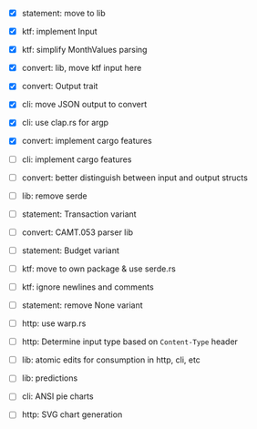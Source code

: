- [x] statement: move to lib
- [x] ktf: implement Input
- [x] ktf: simplify MonthValues parsing
- [x] convert: lib, move ktf input here
- [x] convert: Output trait
- [x] cli: move JSON output to convert

- [x] cli: use clap.rs for argp

- [x] convert: implement cargo features
- [ ] cli: implement cargo features

- [ ] convert: better distinguish between input and output structs
- [ ] lib: remove serde

- [ ] statement: Transaction variant
- [ ] convert: CAMT.053 parser lib
- [ ] statement: Budget variant

- [ ] ktf: move to own package & use serde.rs
- [ ] ktf: ignore newlines and comments
- [ ] statement: remove None variant
- [ ] http: use warp.rs
- [ ] http: Determine input type based on `Content-Type` header

- [ ] lib: atomic edits for consumption in http, cli, etc

- [ ] lib: predictions
- [ ] cli: ANSI pie charts
- [ ] http: SVG chart generation
